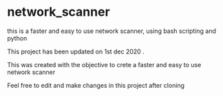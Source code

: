 # network_scanner
this is a faster and easy to use network scanner, using bash scripting and python
 
 This project has been updated on 1st dec 2020 . 
 
 This was created with the objective to crete a faster and easy to use network scanner
 
 Feel free to edit and make changes in this project after cloning 
 
